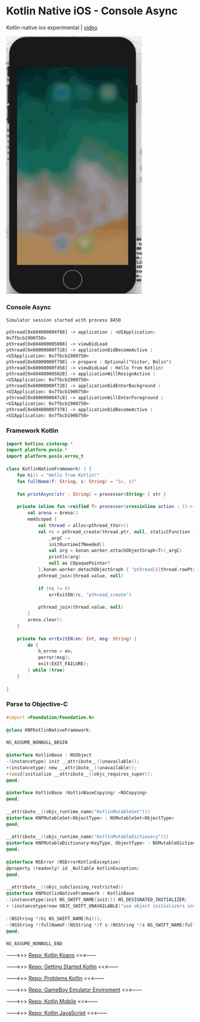 # Kotlin Native iOS - Console Async
Kotlin-native ios experimental | [video](https://gaming.youtube.com/watch?v=9LrLrnD5p7I&feature=share)

![](/assets/kotlinNative.gif)


### Console Async
```
Simulator session started with process 8450

pthread[0x604000004f88] -> application : <UIApplication: 0x7fbcb1900750>
pthread[0x604000005088] -> viewDidLoad 
pthread[0x60000000f728] -> applicationDidBecomeActive : <UIApplication: 0x7fbcb1900750>
pthread[0x60000000f798] -> prepare : Optional("Victor, Bolin")
pthread[0x60000000fd58] -> viewDidLoad : Hello from Kotlin!
pthread[0x604000005028] -> applicationWillResignActive : <UIApplication: 0x7fbcb1900750>
pthread[0x60000000f728] -> applicationDidEnterBackground : <UIApplication: 0x7fbcb1900750>
pthread[0x6000000047c8] -> applicationWillEnterForeground : <UIApplication: 0x7fbcb1900750>
pthread[0x604000007378] -> applicationDidBecomeActive : <UIApplication: 0x7fbcb1900750>
```


### Framework Kotlin 

```kotlin
import kotlinx.cinterop.*
import platform.posix.*
import platform.posix.errno_t

class KotlinNativeFramework( ) {
    fun hi() = "Hello from Kotlin!"
    fun fullName(f: String, s: String) = "$s, $f"

    fun printAsync(str : String) = processor<String> { str }

    private inline fun <reified T> processor(crossinline action : ()-> T ) {
        val arena = Arena()
        memScoped {
            val thread = alloc<pthread_tVar>()
            val rc = pthread_create(thread.ptr, null, staticCFunction {
                _argC ->
                initRuntimeIfNeeded()
                val arg = konan.worker.attachObjectGraph<T>(_argC)
                println(arg)
                null as COpaquePointer?
            },konan.worker.detachObjectGraph { "pthread[${thread.rawPtr}] -> ${action()}" } )
            pthread_join(thread.value, null)

            if (rc != 0)
                errExitEN(rc, "pthread_create")

            pthread_join(thread.value, null)
        }
        arena.clear()
    }

    private fun errExitEN(en: Int, msg: String) {
        do {
            h_errno = en;
            perror(msg);
            exit(EXIT_FAILURE);
        } while (true)
    }

}
```

### Parse to Objective-C

```objective-c
#import <Foundation/Foundation.h>

@class KNFKotlinNativeFramework;

NS_ASSUME_NONNULL_BEGIN

@interface KotlinBase : NSObject
-(instancetype) init __attribute__((unavailable));
+(instancetype) new __attribute__((unavailable));
+(void)initialize __attribute__((objc_requires_super));
@end;

@interface KotlinBase (KotlinBaseCopying) <NSCopying>
@end;

__attribute__((objc_runtime_name("KotlinMutableSet")))
@interface KNFMutableSet<ObjectType> : NSMutableSet<ObjectType>
@end;

__attribute__((objc_runtime_name("KotlinMutableDictionary")))
@interface KNFMutableDictionary<KeyType, ObjectType> : NSMutableDictionary<KeyType, ObjectType>
@end;

@interface NSError (NSErrorKotlinException)
@property (readonly) id _Nullable kotlinException;
@end;

__attribute__((objc_subclassing_restricted))
@interface KNFKotlinNativeFramework : KotlinBase
-(instancetype)init NS_SWIFT_NAME(init()) NS_DESIGNATED_INITIALIZER;
+ (instancetype)new OBJC_SWIFT_UNAVAILABLE("use object initializers instead");

-(NSString *)hi NS_SWIFT_NAME(hi());
-(NSString *)fullNameF:(NSString *)f s:(NSString *)s NS_SWIFT_NAME(fullName(f:s:));
@end;

NS_ASSUME_NONNULL_END
```


--->>> [Repo: Kotlin  Koans](https://github.com/vicboma1/Kotlin-Koans)  <<<---

--->>>  [Repo: Getting Started Kotlin](https://github.com/vicboma1/GettingStartedKotlin)   <<<---

--->>>   [Repo: Problems Kotlin](https://github.com/vicboma1/Kotlin-Examples-Problems/blob/master/README.md)   <<<---

--->>>   [Repo: GameBoy Emulator Enviroment](https://github.com/vicboma1/GameBoyEmulatorEnvironment)   <<<---

--->>>   [Repo: Kotlin Mobile](https://github.com/vicboma1/KotlinMobilePoC_MasterUV2018)   <<<---

--->>> [Repo: Kotlin JavaScript](https://github.com/vicboma1/kotlinJavaScript)  <<<---
